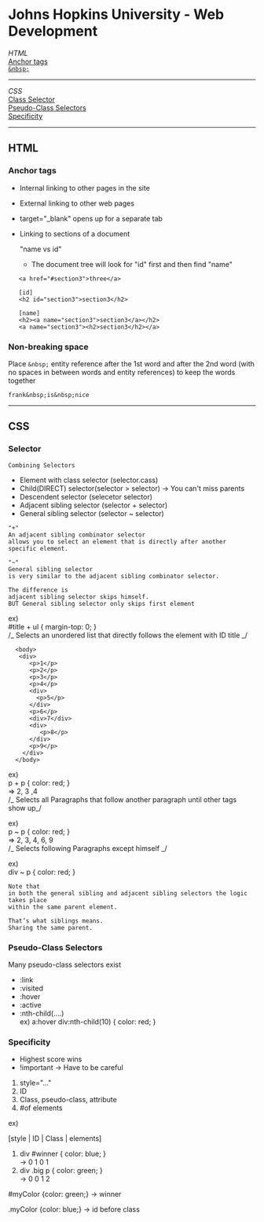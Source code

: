 # Johns Hopkins University - Web Development

_HTML_  
[Anchor tags](#Anchor-tags)  
[`&nbsp;`](#Non-breaking-space)

---

_CSS_  
[Class Selector](#Selector)  
[Pseudo-Class Selectors](#Pseudo-Class-Selectors)  
[Specificity](#Specificity)

---

## HTML

### Anchor tags

- Internal linking to other pages in the site
- External linking to other web pages
- target="\_blank" opens up for a separate tab
- Linking to sections of a document

  "name vs id"

  - The document tree will look for "id" first and then find "name"

```
   <a href="#section3">three</a>

   [id]
   <h2 id="section3">section3</h2>

   [name]
   <h2><a name="section3">section3</a></h2>
   <a name="section3"><h2>section3</h2></a>
```

### Non-breaking space

Place `&nbsp;` entity reference after the 1st word and after the 2nd word (with no spaces in between words and entity references) to keep the words together

```
frank&nbsp;is&nbsp;nice
```

---

## CSS

### Selector

```
Combining Selectors
```

- Element with class selector (selector.cass)
- Child(DIRECT) selector(selector > selector) -> You can't miss parents
- Descendent selector (selecetor selector)
- Adjacent sibling selector (selector + selector)
- General sibling selector (selector ~ selector)

```
"+"
An adjacent sibling combinator selector
allows you to select an element that is directly after another specific element.
```

```
"~"
General sibling selector
is very similar to the adjacent sibling combinator selector.

The difference is
adjacent sibling selector skips himself.
BUT General sibling selector only skips first element
```

ex)  
#title + ul { margin-top: 0; }  
 /_ Selects an unordered list that directly follows the element with ID title _/

```
  <body>
   <div>
      <p>1</p>
      <p>2</p>
      <p>3</p>
      <p>4</p>
      <div>
        <p>5</p>
      </div>
      <p>6</p>
      <div>7</div>
      <div>
         <p>8</p>
      </div>
      <p>9</p>
    </div>
  </body>
```

ex)  
 p + p { color: red; }  
 => 2, 3 ,4  
 /_ Selects all Paragraphs that follow another paragraph until other tags show up_/

ex)  
 p ~ p { color: red; }  
 => 2, 3, 4, 6, 9  
 /_ Selects following Paragraphs except himself _/

ex)  
 div ~ p { color: red; }

```
Note that
in both the general sibling and adjacent sibling selectors the logic takes place
within the same parent element.

That’s what siblings means.
Sharing the same parent.
```

### Pseudo-Class Selectors

Many pseudo-class selectors exist

- :link
- :visited
- :hover
- :active
- :nth-child(....)  
   ex) a:hover div:nth-child(10) {
  color: red;
  }

### Specificity

- Highest score wins
- !important -> Have to be careful

1. style="..."
2. ID
3. Class, pseudo-class, attribute
4. #of elements

ex)

[style | ID | Class | elements]

1. div #winner { color: blue; }  
   -> 0 1 0 1
2. div .big p { color: green; }  
   -> 0 0 1 2

#myColor {color: green;} -> winner

.myColor {color: blue;} -> id before class
